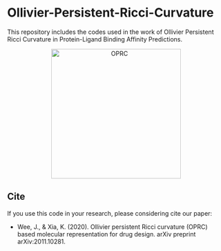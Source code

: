 # Ollivier-Persistent-Ricci-Curvature

This repository includes the codes used in the work of Ollivier Persistent Ricci Curvature in Protein-Ligand Binding Affinity Predictions. 

<p align="center">
<img src="https://github.com/ExpectozJJ/Ollivier-Persistent-Ricci-Curvature/tree/master/img/toc.png" title="OPRC" width="300" >
</p>

## Cite 
If you use this code in your research, please considering cite our paper:

* Wee, J., & Xia, K. (2020). Ollivier persistent Ricci curvature (OPRC) based molecular representation for drug design. arXiv preprint arXiv:2011.10281.
